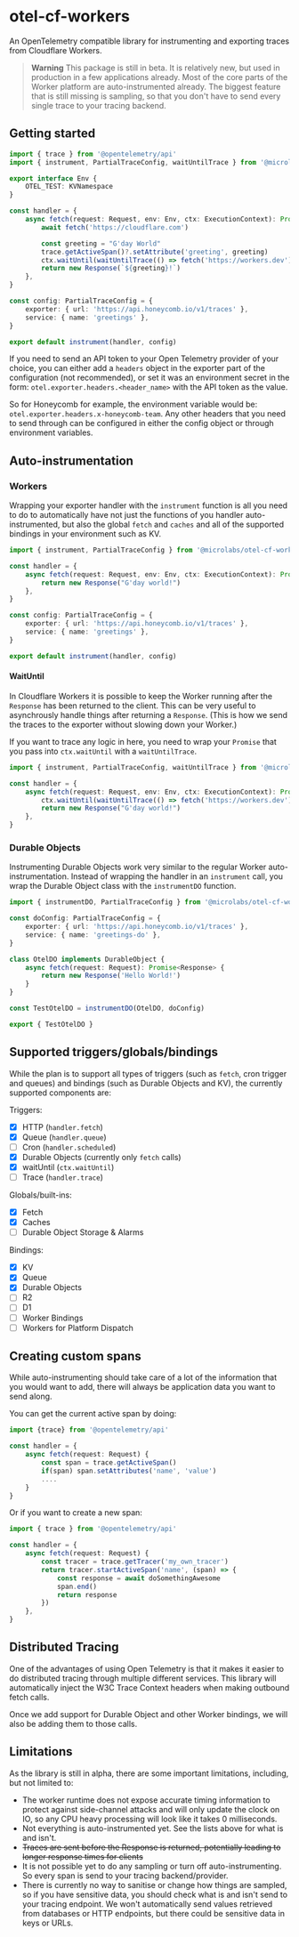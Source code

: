 # otel-cf-workers

An OpenTelemetry compatible library for instrumenting and exporting traces from Cloudflare Workers.

> **Warning**
> This package is still in beta. It is relatively new, but used in production in a few applications already. Most of the core parts of the Worker platform are auto-instrumented already. The biggest feature that is still missing is sampling, so that you don't have to send every single trace to your tracing backend.

## Getting started

```typescript
import { trace } from '@opentelemetry/api'
import { instrument, PartialTraceConfig, waitUntilTrace } from '@microlabs/otel-cf-workers'

export interface Env {
	OTEL_TEST: KVNamespace
}

const handler = {
	async fetch(request: Request, env: Env, ctx: ExecutionContext): Promise<Response> {
		await fetch('https://cloudflare.com')

		const greeting = "G'day World"
		trace.getActiveSpan()?.setAttribute('greeting', greeting)
		ctx.waitUntil(waitUntilTrace(() => fetch('https://workers.dev')))
		return new Response(`${greeting}!`)
	},
}

const config: PartialTraceConfig = {
	exporter: { url: 'https://api.honeycomb.io/v1/traces' },
	service: { name: 'greetings' },
}

export default instrument(handler, config)
```

If you need to send an API token to your Open Telemetry provider of your choice, you can either add a `headers` object in the exporter part of the configuration (not recommended), or set it was an environment secret in the form: `otel.exporter.headers.<header_name>` with the API token as the value.

So for Honeycomb for example, the environment variable would be: `otel.exporter.headers.x-honeycomb-team`.
Any other headers that you need to send through can be configured in either the config object or through environment variables.

## Auto-instrumentation

### Workers

Wrapping your exporter handler with the `instrument` function is all you need to do to automatically have not just the functions of you handler auto-instrumented, but also the global `fetch` and `caches` and all of the supported bindings in your environment such as KV.

```typescript
import { instrument, PartialTraceConfig } from '@microlabs/otel-cf-workers'

const handler = {
	async fetch(request: Request, env: Env, ctx: ExecutionContext): Promise<Response> {
		return new Response("G'day world!")
	},
}

const config: PartialTraceConfig = {
	exporter: { url: 'https://api.honeycomb.io/v1/traces' },
	service: { name: 'greetings' },
}

export default instrument(handler, config)
```

#### WaitUntil

In Cloudflare Workers it is possible to keep the Worker running after the `Response` has been returned to the client. This can be very useful to asynchrously handle things after returning a `Response`. (This is how we send the traces to the exporter without slowing down your Worker.)

If you want to trace any logic in here, you need to wrap your `Promise` that you pass into `ctx.waitUntil` with a `waitUntilTrace`.

```typescript
import { instrument, PartialTraceConfig, waitUntilTrace } from '@microlabs/otel-cf-workers'

const handler = {
	async fetch(request: Request, env: Env, ctx: ExecutionContext): Promise<Response> {
		ctx.waitUntil(waitUntilTrace(() => fetch('https://workers.dev')))
		return new Response("G'day world!")
	},
}
```

### Durable Objects

Instrumenting Durable Objects work very similar to the regular Worker auto-instrumentation. Instead of wrapping the handler in an `instrument` call, you wrap the Durable Object class with the `instrumentDO` function.

```typescript
import { instrumentDO, PartialTraceConfig } from '@microlabs/otel-cf-workers'

const doConfig: PartialTraceConfig = {
	exporter: { url: 'https://api.honeycomb.io/v1/traces' },
	service: { name: 'greetings-do' },
}

class OtelDO implements DurableObject {
	async fetch(request: Request): Promise<Response> {
		return new Response('Hello World!')
	}
}

const TestOtelDO = instrumentDO(OtelDO, doConfig)

export { TestOtelDO }
```

## Supported triggers/globals/bindings

While the plan is to support all types of triggers (such as `fetch`, cron trigger and queues) and bindings (such as Durable Objects and KV), the currently supported components are:

Triggers:

- [x] HTTP (`handler.fetch`)
- [x] Queue (`handler.queue`)
- [ ] Cron (`handler.scheduled`)
- [x] Durable Objects (currently only `fetch` calls)
- [x] waitUntil (`ctx.waitUntil`)
- [ ] Trace (`handler.trace`)

Globals/built-ins:

- [x] Fetch
- [x] Caches
- [ ] Durable Object Storage & Alarms

Bindings:

- [x] KV
- [x] Queue
- [x] Durable Objects
- [ ] R2
- [ ] D1
- [ ] Worker Bindings
- [ ] Workers for Platform Dispatch

## Creating custom spans

While auto-instrumenting should take care of a lot of the information that you would want to add, there will always be application data you want to send along.

You can get the current active span by doing:

```typescript
import {trace} from '@opentelemetry/api'

const handler = {
	async fetch(request: Request) {
		const span = trace.getActiveSpan()
		if(span) span.setAttributes('name', 'value')
		....
	}
}
```

Or if you want to create a new span:

```typescript
import { trace } from '@opentelemetry/api'

const handler = {
	async fetch(request: Request) {
		const tracer = trace.getTracer('my_own_tracer')
		return tracer.startActiveSpan('name', (span) => {
			const response = await doSomethingAwesome
			span.end()
			return response
		})
	},
}
```

## Distributed Tracing

One of the advantages of using Open Telemetry is that it makes it easier to do distributed tracing through multiple different services. This library will automatically inject the W3C Trace Context headers when making outbound fetch calls.

Once we add support for Durable Object and other Worker bindings, we will also be adding them to those calls.

## Limitations

As the library is still in alpha, there are some important limitations, including, but not limited to:

- The worker runtime does not expose accurate timing information to protect against side-channel attacks and will only update the clock on IO, so any CPU heavy processing will look like it takes 0 milliseconds.
- Not everything is auto-instrumented yet. See the lists above for what is and isn't.
- ~~Traces are sent before the Response is returned, potentially leading to longer response times for clients~~
- It is not possible yet to do any sampling or turn off auto-instrumenting. So every span is send to your tracing backend/provider.
- There is currently no way to sanitise or change how things are sampled, so if you have sensitive data, you should check what is and isn't send to your tracing endpoint. We won't automatically send values retrieved from databases or HTTP endpoints, but there could be sensitive data in keys or URLs.
